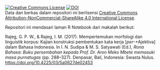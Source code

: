 <a rel="license" href="http://creativecommons.org/licenses/by-nc-sa/4.0/"><img alt="Creative Commons License" style="border-width:0" src="https://i.creativecommons.org/l/by-nc-sa/4.0/88x31.png" /></a> [![DOI](https://zenodo.org/badge/144693440.svg)](https://zenodo.org/badge/latestdoi/144693440) <br />Data dan berkas dalam repositori ini berlisensi <a rel="license" href="http://creativecommons.org/licenses/by-nc-sa/4.0/">Creative Commons Attribution-NonCommercial-ShareAlike 4.0 International License</a>.

Repositori ini mendasari laman R Notebook dari makalah berikut:

Rajeg, G. P. W., & Rajeg, I. M. (2017). Mempertemukan morfologi dan linguistik korpus: Kajian konstruksi pembentukan kata kerja [*per*-+Ajektiva] dalam Bahasa Indonesia. In I. N. Sudipa & M. S. Satyawati (Ed.), *Rona Bahasa: Buku persembahan kepada Prof. Dr. Aron Meko Mbete memasuki masa purnatugas* (pp. 288–327). Denpasar, Bali, Indonesia: Swasta Nulus. https://doi.org/10.4225/03/5a0627de02453

